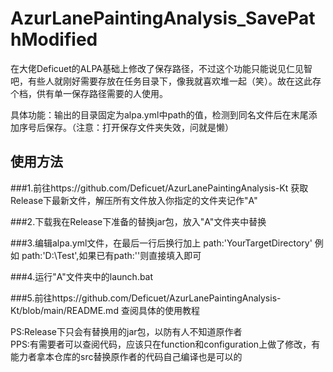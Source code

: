 # AzurLanePaintingAnalysis_SavePathModified
 
在大佬Deficuet的ALPA基础上修改了保存路径，不过这个功能只能说见仁见智吧，有些人就刚好需要存放在任务目录下，像我就喜欢堆一起（笑）。故在这此存个档，供有单一保存路径需要的人使用。   

具体功能：输出的目录固定为alpa.yml中path的值，检测到同名文件后在末尾添加序号后保存。（注意：打开保存文件夹失效，问就是懒）  

## 使用方法
###1.前往https://github.com/Deficuet/AzurLanePaintingAnalysis-Kt 获取Release下最新文件，解压所有文件放入你指定的文件夹记作"A"  

###2.下载我在Release下准备的替换jar包，放入"A"文件夹中替换  

###3.编辑alpa.yml文件，在最后一行后换行加上 path:'YourTargetDirectory' 例如 path:'D:\Test',如果已有path:''则直接填入即可  

###4.运行"A"文件夹中的launch.bat  

###5.前往https://github.com/Deficuet/AzurLanePaintingAnalysis-Kt/blob/main/README.md 查阅具体的使用教程  


PS:Release下只会有替换用的jar包，以防有人不知道原作者  
PPS:有需要者可以查阅代码，应该只在function和configuration上做了修改，有能力者拿本仓库的src替换原作者的代码自己编译也是可以的  
